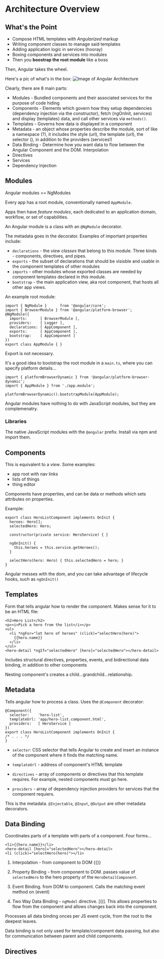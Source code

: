 # Architecture Overview 

## What's the Point

* Compose HTML templates with *Angularized* markup
* Writing component classes to manage said templates
* Adding application logic in services (hooray)
* Boxing components and services into modules 
* Then you **boostrap the root module** like a boss 

Then, Angular takes the wheel.

Here's a pic of what's in the box:
![Image of Angular Architecture](https://angular.io/resources/images/devguide/architecture/overview2.png)

Clearly, there are 8 main parts:

* Modules - Bundled components and their associated services for the purpose of code hiding 
* Components - Elements which govern how they setup dependencies (dependency injection via the constructor), fetch (ngOnInit, services) and display (templates) data, and call other services via `methods()`.
* Templates - Governs how data is displayed in a component 
* Metadata - an object whose properties describe the module, sort of like a namespace (?), it includes the style (url), the template (url), the selector (<element>), in addition to the providers (services!)
* Data Binding - Determine how you want data to flow between the Angular Component and the DOM. Interpolation 
* Directives
* Services
* Dependency Injection 

## Modules

Angular modules == NgModules

Every app has a root module, conventionally named `AppModule`.

Apps then have *feature modules*, each dedicated to an application domain, workflow, or set of capabilities. 

An Angular module is a class with an `@NgModule` decorator. 

The metadata goes in the decorator. Examples of important properties include:

* `declarations` - the *view classes* that belong to this module. Three kinds - components, directives, and pipes.
* `exports` - the subset of declarations that should be visisble and usable in the component templates of other modules 
* `imports` - other modules whose exported classes are needed by component templates declared in *this* module.
* `bootstrap` - the main application view, aka root component, that hosts all other app views. 

An example root module:

```
import { NgModule }      from '@angular/core';
import { BrowserModule } from '@angular/platform-browser';
@NgModule({
  imports:      [ BrowserModule ],
  providers:    [ Logger ],
  declarations: [ AppComponent ],
  exports:      [ AppComponent ],
  bootstrap:    [ AppComponent ]
})
export class AppModule { }
```

Export is not necessary.

It's a good idea to bootstrap the root module in a `main.ts`, where you can specify platform details...

```
import { platformBrowserDynamic } from '@angular/platform-browser-dynamic';
import { AppModule } from './app.module';

platformBrowserDynamic().bootstrapModule(AppModule);
```

Angular modules have nothing to do with JavaScript modules, but they are complemenatry. 

### Libraries 

The native JavaScript modules with the `@angular` prefix. Install via npm and import them. 

## Components 

This is equivalent to a *view*. Some examples:

* app root with nav links
* lists of things
* thing editor 

Components have properties, and can be data or methods which sets attributes on properties. 

Example:

```
export class HeroListComponent implements OnInit {
  heroes: Hero[];
  selectedHero: Hero;

  constructor(private service: HeroService) { }

  ngOnInit() {
    this.heroes = this.service.getHeroes();
  }

  selectHero(hero: Hero) { this.selectedHero = hero; }
}
```

Angular messes with the dom, and you can take advantage of lifecycle hooks, such as `ngOnInit()`

## Templates 

Form that tells angular how to render the component. Makes sense for it to be an HTML file:

```
<h2>Hero List</h2>
<p><i>Pick a hero from the list</i></p>
<ul>
  <li *ngFor="let hero of heroes" (click)="selectHero(hero)">
    {{hero.name}}
  </li>
</ul>
<hero-detail *ngIf="selectedHero" [hero]="selectedHero"></hero-detail>
```

Includes structural directives, properties, events, and bidirectional data binding, in addition to other components

Nesting component's creates a child...grandchild...relationship.

## Metadata

Tells angular how to process a class. Uses the `@Component` decorator: 

```
@Component({
  selector:    'hero-list',
  templateUrl: 'app/hero-list.component.html',
  providers:   [ HeroService ]
})
export class HeroListComponent implements OnInit {
/* . . . */
}
```

* `selector`: CSS selector that tells Angular to create and insert an instance of the component where it finds the matching name. 

* `templateUrl` - address of component's HTML template

* `directives` - array of components or directives that this template requires. For example, nested components must go here.

* `providers` - array of dependency injection providers for services that the component requiers. 

This is the metadata. `@Injectable`, `@Input`, `@Output` are other metadata decorators. 

## Data Binding 

Coordinates parts of a template with parts of a component. Four forms...

```
<li>{{hero.name}}</li>
<hero-detail [hero]="selectedHero"></hero-detail>
<li (click)="selectHero(hero)"></li>
```

1. Interpolation - from component to DOM {{}}

2. Property Binding - from component to DOM. passes value of `selectedHero` to the hero property of the `HeroDetailComponent`.

3. Event Binding. from DOM to component. Calls the matching event method on (event)

4. Two Way Data Binding - `ngModel` directive. [()]. This allows properties to flow from the component and allows changes back into the component.

Processes all data binding onces per JS event cycle, from the root to the deepest leaves. 

Data binding is not only used for template/component data passing, but also for communication between parent and child components. 

## Directives 

